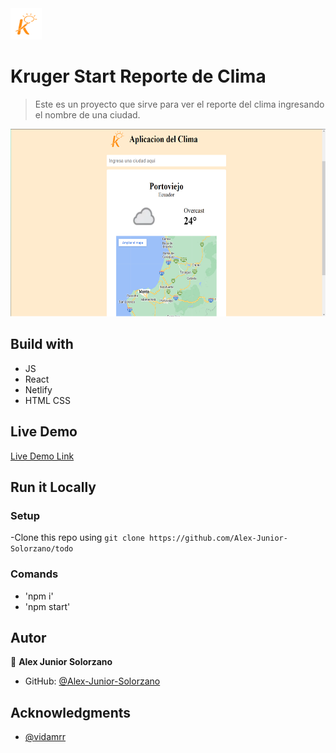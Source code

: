 <img src='./src/images/k2.png' height='50px'>

# Kruger Start Reporte de Clima


 > Este es un proyecto que sirve para ver el reporte del clima ingresando el nombre de una ciudad.

<img src='./src/images/imagen_2022-12-01_143154527.png' height='300px'>

## Build with 

 - JS
 - React
 - Netlify
 - HTML CSS

## Live Demo


 [Live Demo Link](https://enchanting-speculoos-f496fc.netlify.app)

## Run it Locally


 ### Setup
 
  -Clone this repo using `git clone https://github.com/Alex-Junior-Solorzano/todo`


 ### Comands
  - 'npm i'
  - 'npm start'

## Autor

 👤 **Alex Junior Solorzano**

 - GitHub: [@Alex-Junior-Solorzano](https://github.com/Alex-Junior-Solorzano)


## Acknowledgments

 - [@vidamrr](https://www.youtube.com/@vidamrr)
